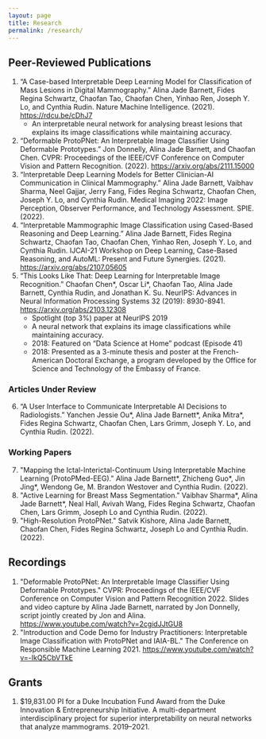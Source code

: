 ```yaml
---
layout: page
title: Research
permalink: /research/
---
```


## Peer-Reviewed Publications
1. “A Case-based Interpretable Deep Learning Model for Classification of Mass Lesions in Digital Mammography.” Alina Jade Barnett, Fides Regina Schwartz, Chaofan Tao, Chaofan Chen, Yinhao Ren, Joseph Y. Lo, and Cynthia Rudin. Nature Machine Intelligence. (2021). https://rdcu.be/cDhJ7
	- An interpretable neural network for analysing breast lesions that explains its image classifications while maintaining accuracy.
2. “Deformable ProtoPNet: An Interpretable Image Classifier Using Deformable Prototypes.” Jon Donnelly, Alina Jade Barnett, and Chaofan Chen. CVPR: Proceedings of the IEEE/CVF Conference on Computer Vision and Pattern Recognition. (2022). https://arxiv.org/abs/2111.15000
3. “Interpretable Deep Learning Models for Better Clinician-AI Communication in Clinical Mammography.” Alina Jade Barnett, Vaibhav Sharma, Neel Gajjar, Jerry Fang, Fides Regina Schwartz, Chaofan Chen, Joseph Y. Lo, and Cynthia Rudin. Medical Imaging 2022: Image Perception, Observer Performance, and Technology Assessment. SPIE. (2022).
4. “Interpretable Mammographic Image Classification using Cased-Based Reasoning and Deep Learning.” Alina Jade Barnett, Fides Regina Schwartz, Chaofan Tao, Chaofan Chen, Yinhao Ren, Joseph Y. Lo, and Cynthia Rudin. IJCAI-21 Workshop on Deep Learning, Case-Based Reasoning, and AutoML: Present and Future Synergies. (2021). https://arxiv.org/abs/2107.05605
5. “This Looks Like That: Deep Learning for Interpretable Image Recognition.” Chaofan Chen*, Oscar Li*, Chaofan Tao, Alina Jade Barnett, Cynthia Rudin, and Jonathan K. Su. NeurIPS: Advances in Neural Information Processing Systems 32 (2019): 8930-8941. https://arxiv.org/abs/2103.12308
	- Spotlight (top 3%) paper at NeurIPS 2019
	- A neural network that explains its image classifications while maintaining accuracy.
	- 2018: Featured on “Data Science at Home” podcast (Episode 41)
	- 2018: Presented as a 3-minute thesis and poster at the French-American Doctoral Exchange, a program developed by the Office for Science and Technology of the Embassy of France.

### Articles Under Review
6. “A User Interface to Communicate Interpretable AI Decisions to Radiologists.” Yanchen Jessie Ou*, Alina Jade Barnett*, Anika Mitra*, Fides Regina Schwartz, Chaofan Chen, Lars Grimm, Joseph Y. Lo, and Cynthia Rudin. (2022).

### Working Papers
7. "Mapping the Ictal-Interictal-Continuum Using Interpretable Machine Learning (ProtoPMed-EEG)." Alina Jade Barnett*, Zhicheng Guo*, Jin Jing*, Wendong Ge, M. Brandon Westover and Cynthia Rudin. (2022).
8. "Active Learning for Breast Mass Segmentation." Vaibhav Sharma*, Alina Jade Barnett*, Neal Hall, Avivah Wang, Fides Regina Schwartz, Chaofan Chen, Lars Grimm, Joseph Lo and Cynthia Rudin. (2022).
9. "High-Resolution ProtoPNet." Satvik Kishore, Alina Jade Barnett, Chaofan Chen, Fides Regina Schwartz, Joseph Lo and Cynthia Rudin. (2022).

## Recordings
1. "Deformable ProtoPNet: An Interpretable Image Classifier Using Deformable Prototypes." CVPR: Proceedings of the IEEE/CVF Conference on Computer Vision and Pattern Recognition 2022. Slides and video capture by Alina Jade Barnett, narrated by Jon Donnelly, script jointly created by Jon and Alina. https://www.youtube.com/watch?v=2cgidJJtGU8
2. "Introduction and Code Demo for Industry Practitioners: Interpretable Image Classification with ProtoPNet and IAIA-BL." The Conference on Responsible Machine Learning 2021. https://www.youtube.com/watch?v=-IkQ5CbVTkE

## Grants
1. $19,831.00 PI for a Duke Incubation Fund Award from the Duke Innovation & Entrepreneurship Initiative. A multi-department interdisciplinary project for superior interpretability on neural networks that analyze mammograms. 2019–2021.



